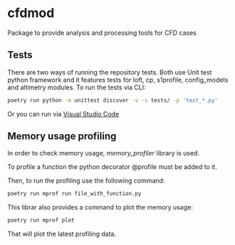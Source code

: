 # cfdmod
Package to provide analysis and processing tools for CFD cases

## Tests

There are two ways of running the repository tests. Both use Unit test python framework and it features tests for loft, cp, s1profile, config_models and altimetry modules. To run the tests via CLI:

```bash
poetry run python -m unittest discover -v -s tests/ -p 'test_*.py'
```

Or you can run via <a href="https://code.visualstudio.com/docs/python/testing" target="_blank">Visual Studio Code</a>

## Memory usage profiling

In order to check memory usage, *memory_profiler* library is used.

To profile a function the python decorator @profile must be added to it.

Then, to run the profiling use the following command:

```bash
poetry run mprof run file_with_function.py
```

This librar also provides a command to plot the memory usage:

```bash
poetry run mprof plot
```

That will plot the latest profiling data.